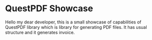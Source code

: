 # QuestPDF Showcase

Hello my dear developer,
this is a small showcase of capabilities of QuestPDF library which is library for generating PDF files. It has usual structure and it generates invoice.
